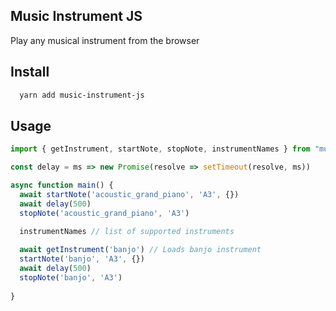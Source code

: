 ## Music Instrument JS

Play any musical instrument from the browser

## Install

```sh
  yarn add music-instrument-js
```

## Usage

```typescript
import { getInstrument, startNote, stopNote, instrumentNames } from "music-instrument-js";

const delay = ms => new Promise(resolve => setTimeout(resolve, ms))

async function main() {
  await startNote('acoustic_grand_piano', 'A3', {})
  await delay(500)
  stopNote('acoustic_grand_piano', 'A3')
  
  instrumentNames // list of supported instruments

  await getInstrument('banjo') // Loads banjo instrument
  startNote('banjo', 'A3', {})
  await delay(500)
  stopNote('banjo', 'A3')
  
}

```
